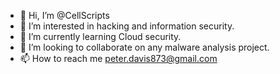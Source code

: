 - 👋 Hi, I’m @CellScripts
- 👀 I’m interested in hacking and information security. 
- 🌱 I’m currently learning Cloud security. 
- 💞️ I’m looking to collaborate on any malware analysis project. 
- 📫 How to reach me peter.davis873@gmail.com

<!---
CellScripts/CellScripts is a ✨ special ✨ repository because its `README.md` (this file) appears on your GitHub profile.
You can click the Preview link to take a look at your changes.
--->
